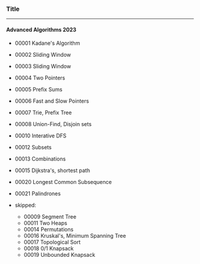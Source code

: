 ### Title
---

#### Advanced Algorithms 2023
- 00001 Kadane's Algorithm
- 00002 Sliding Window
- 00003 Sliding Window
- 00004 Two Pointers
- 00005 Prefix Sums
- 00006 Fast and Slow Pointers
- 00007 Trie, Prefix Tree
- 00008 Union-Find, Disjoin sets
- 00010 Interative DFS
- 00012 Subsets
- 00013 Combinations
- 00015 Dijkstra's, shortest path
- 00020 Longest Common Subsequence
- 00021 Palindrones

- skipped:
  - 00009 Segment Tree
  - 00011 Two Heaps
  - 00014 Permutations
  - 00016 Kruskal's, Minimum Spanning Tree
  - 00017 Topological Sort
  - 00018 0/1 Knapsack
  - 00019 Unbounded Knapsack
